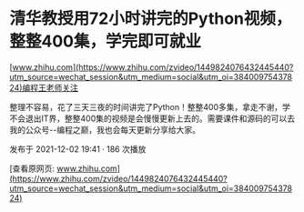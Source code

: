 # 清华教授用72小时讲完的Python视频，整整400集，学完即可就业

[www.zhihu.com](https://www.zhihu.com/zvideo/1449824076432445440?utm_source=wechat_session&utm_medium=social&utm_oi=38400975437824)编程王老师关注

整理不容易，花了三天三夜的时间讲完了Python！整整400多集，拿走不谢，学不会退出IT界，整整400集的视频是会慢慢更新上去的。需要课件和源码的可以去我的公众号--编程之巅，我也会每天更新分享给大家。

发布于 2021-12-02 19:41 · 186 次播放

[查看原网页: www.zhihu.com](https://www.zhihu.com/zvideo/1449824076432445440?utm_source=wechat_session&utm_medium=social&utm_oi=38400975437824)